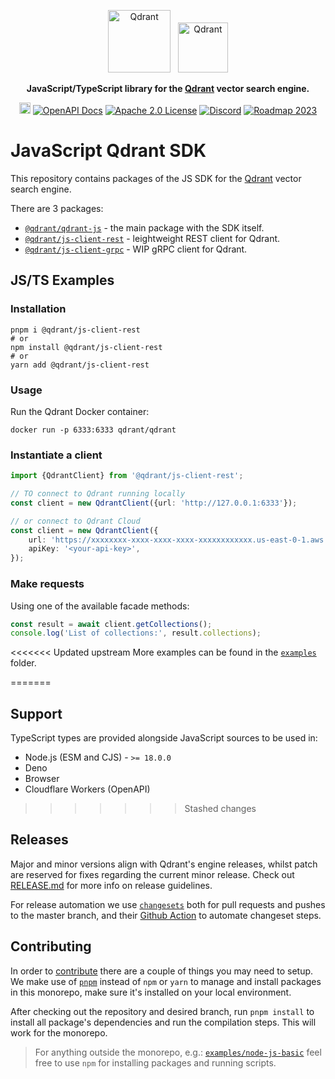 <p align="center">
  <img height="100" src="https://github.com/qdrant/qdrant/raw/master/docs/logo.svg" alt="Qdrant"> 
  &nbsp;
  <img height="80" src="./docs/ts-logo-256.svg" alt="Qdrant">
</p>

<p align="center">
    <b>JavaScript/TypeScript library for the <a href="https://github.com/qdrant/qdrant">Qdrant</a> vector search engine.</b>
</p>

<p align="center">
    <a href="https://www.npmjs.com/package/@qdrant/qdrant-js"><img src="https://badge.fury.io/js/@qdrant%2Fqdrant-js.svg" alt="npm version" height="18"></a>
    <a href="https://qdrant.github.io/qdrant/redoc/index.html"><img src="https://img.shields.io/badge/Docs-OpenAPI%203.0-success" alt="OpenAPI Docs"></a>
    <a href="https://github.com/qdrant/qdrant-client/blob/master/LICENSE"><img src="https://img.shields.io/badge/License-Apache%202.0-success" alt="Apache 2.0 License"></a>
    <a href="https://qdrant.to/discord"><img src="https://img.shields.io/badge/Discord-Qdrant-5865F2.svg?logo=discord" alt="Discord"></a>
    <a href="https://qdrant.to/roadmap"><img src="https://img.shields.io/badge/Roadmap-2023-bc1439.svg" alt="Roadmap 2023"></a>
</p>

# JavaScript Qdrant SDK

This repository contains packages of the JS SDK for the [Qdrant](https://github.com/qdrant/qdrant) vector search engine.

There are 3 packages:

-   [`@qdrant/qdrant-js`](./packages/qdrant-js) - the main package with the SDK itself.
-   [`@qdrant/js-client-rest`](./packages/js-client-rest) - leightweight REST client for Qdrant.
-   [`@qdrant/js-client-grpc`](./packages/js-client-grpc) - WIP gRPC client for Qdrant.

## JS/TS Examples

### Installation

```shell
pnpm i @qdrant/js-client-rest
# or
npm install @qdrant/js-client-rest
# or
yarn add @qdrant/js-client-rest
```

### Usage

Run the Qdrant Docker container:

```shell
docker run -p 6333:6333 qdrant/qdrant
```

### Instantiate a client

```ts
import {QdrantClient} from '@qdrant/js-client-rest';

// TO connect to Qdrant running locally
const client = new QdrantClient({url: 'http://127.0.0.1:6333'});

// or connect to Qdrant Cloud
const client = new QdrantClient({
    url: 'https://xxxxxxxx-xxxx-xxxx-xxxx-xxxxxxxxxxxx.us-east-0-1.aws.cloud.qdrant.io',
    apiKey: '<your-api-key>',
});
```

### Make requests

Using one of the available facade methods:

```ts
const result = await client.getCollections();
console.log('List of collections:', result.collections);
```

<<<<<<< Updated upstream
More examples can be found in the [`examples`](./examples) folder.


=======
## Support

TypeScript types are provided alongside JavaScript sources to be used in:

-   Node.js (ESM and CJS) - `>= 18.0.0`
-   Deno
-   Browser
-   Cloudflare Workers (OpenAPI)
>>>>>>> Stashed changes

## Releases

Major and minor versions align with Qdrant's engine releases, whilst patch are reserved for fixes regarding the current minor release. Check out [RELEASE.md](./RELEASE.md) for more info on release guidelines.

For release automation we use [`changesets`](https://github.com/changesets/changesets) both for pull requests and pushes to the master branch, and their [Github Action](https://github.com/changesets/action) to automate changeset steps.

## Contributing

In order to [contribute](./CONTRIBUTING.md) there are a couple of things you may need to setup. We make use of [`pnpm`](https://pnpm.io/) instead of `npm` or `yarn` to manage and install packages in this monorepo, make sure it's installed on your local environment.

After checking out the repository and desired branch, run `pnpm install` to install all package's dependencies and run the compilation steps. This will work for the monorepo.

> For anything outside the monorepo, e.g.: [`examples/node-js-basic`](./examples/node-js-basic) feel free to use `npm` for installing packages and running scripts.
